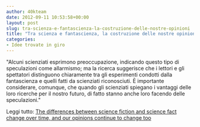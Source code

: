 ```yaml
---
author: 40kteam
date: 2012-09-11 10:53:58+00:00
layout: post
slug: tra-scienza-e-fantascienza-la-costruzione-delle-nostre-opinioni
title: "Tra scienza e fantascienza, la costruzione delle nostre opinioni"
categories:
- Idee trovate in giro
---
```


"Alcuni scienziati esprimono preoccupazione, indicando questo tipo di speculazioni come allarmismo; ma la ricerca suggerisce che i lettori e gli spettatori distinguono chiaramente tra gli esperimenti condotti dalla fantascienza e quelli fatti da scienziati riconosciuti. È importante considerare, comunque, che quando gli scienziati spiegano i vantaggi delle loro ricerche per il nostro futuro, di fatto stanno anche loro facendo delle speculazioni." 

Leggi tutto: [The differences between science fiction and science fact change over time, and our opinions continue to change too](http://www.walesonline.co.uk/news/health-news/2012/09/10/the-differences-between-science-fiction-and-science-fact-change-over-time-and-our-opinions-continue-to-change-too-91466-31799819/)


